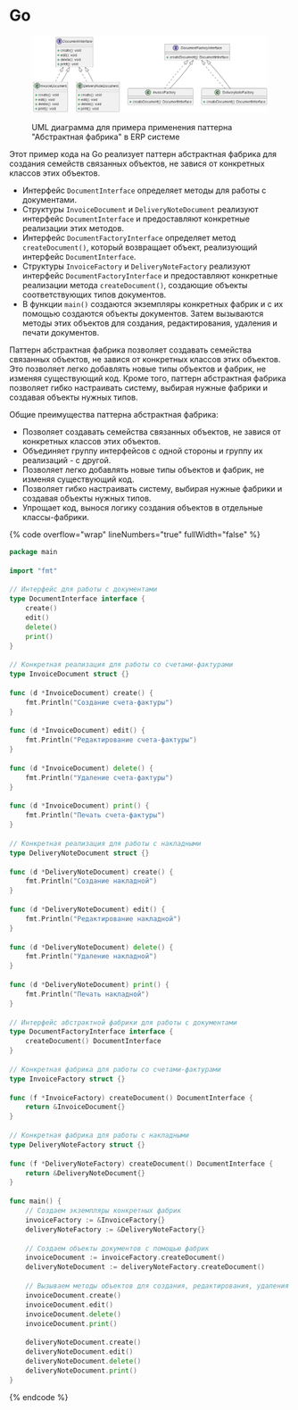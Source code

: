 # Go

<figure><img src="../../../../../.gitbook/assets/image (2) (1) (1) (1) (1) (1) (1) (1) (1) (1) (1) (1) (1) (1) (1) (1) (1).png" alt=""><figcaption><p>UML диаграмма для примера применения паттерна "Абстрактная фабрика" в ERP системе</p></figcaption></figure>

Этот пример кода на Go реализует паттерн абстрактная фабрика для создания семейств связанных объектов, не завися от конкретных классов этих объектов.

* Интерфейс `DocumentInterface` определяет методы для работы с документами.
* Структуры `InvoiceDocument` и `DeliveryNoteDocument` реализуют интерфейс `DocumentInterface` и предоставляют конкретные реализации этих методов.
* Интерфейс `DocumentFactoryInterface` определяет метод `createDocument()`, который возвращает объект, реализующий интерфейс `DocumentInterface`.
* Структуры `InvoiceFactory` и `DeliveryNoteFactory` реализуют интерфейс `DocumentFactoryInterface` и предоставляют конкретные реализации метода `createDocument()`, создающие объекты соответствующих типов документов.
* В функции `main()` создаются экземпляры конкретных фабрик и с их помощью создаются объекты документов. Затем вызываются методы этих объектов для создания, редактирования, удаления и печати документов.

Паттерн абстрактная фабрика позволяет создавать семейства связанных объектов, не завися от конкретных классов этих объектов. Это позволяет легко добавлять новые типы объектов и фабрик, не изменяя существующий код. Кроме того, паттерн абстрактная фабрика позволяет гибко настраивать систему, выбирая нужные фабрики и создавая объекты нужных типов.

Общие преимущества паттерна абстрактная фабрика:

* Позволяет создавать семейства связанных объектов, не завися от конкретных классов этих объектов.
* Объединяет группу интерфейсов с одной стороны и группу их реализаций - с другой.
* Позволяет легко добавлять новые типы объектов и фабрик, не изменяя существующий код.
* Позволяет гибко настраивать систему, выбирая нужные фабрики и создавая объекты нужных типов.
* Упрощает код, вынося логику создания объектов в отдельные классы-фабрики.

{% code overflow="wrap" lineNumbers="true" fullWidth="false" %}
```go
package main

import "fmt"

// Интерфейс для работы с документами
type DocumentInterface interface {
    create()
    edit()
    delete()
    print()
}

// Конкретная реализация для работы со счетами-фактурами
type InvoiceDocument struct {}

func (d *InvoiceDocument) create() {
    fmt.Println("Создание счета-фактуры")
}

func (d *InvoiceDocument) edit() {
    fmt.Println("Редактирование счета-фактуры")
}

func (d *InvoiceDocument) delete() {
    fmt.Println("Удаление счета-фактуры")
}

func (d *InvoiceDocument) print() {
    fmt.Println("Печать счета-фактуры")
}

// Конкретная реализация для работы с накладными
type DeliveryNoteDocument struct {}

func (d *DeliveryNoteDocument) create() {
    fmt.Println("Создание накладной")
}

func (d *DeliveryNoteDocument) edit() {
    fmt.Println("Редактирование накладной")
}

func (d *DeliveryNoteDocument) delete() {
    fmt.Println("Удаление накладной")
}

func (d *DeliveryNoteDocument) print() {
    fmt.Println("Печать накладной")
}

// Интерфейс абстрактной фабрики для работы с документами
type DocumentFactoryInterface interface {
    createDocument() DocumentInterface
}

// Конкретная фабрика для работы со счетами-фактурами
type InvoiceFactory struct {}

func (f *InvoiceFactory) createDocument() DocumentInterface {
    return &InvoiceDocument{}
}

// Конкретная фабрика для работы с накладными
type DeliveryNoteFactory struct {}

func (f *DeliveryNoteFactory) createDocument() DocumentInterface {
    return &DeliveryNoteDocument{}
}

func main() {
    // Создаем экземпляры конкретных фабрик
    invoiceFactory := &InvoiceFactory{}
    deliveryNoteFactory := &DeliveryNoteFactory{}

    // Создаем объекты документов с помощью фабрик
    invoiceDocument := invoiceFactory.createDocument()
    deliveryNoteDocument := deliveryNoteFactory.createDocument()

    // Вызываем методы объектов для создания, редактирования, удаления и печати документов
    invoiceDocument.create()
    invoiceDocument.edit()
    invoiceDocument.delete()
    invoiceDocument.print()

    deliveryNoteDocument.create()
    deliveryNoteDocument.edit()
    deliveryNoteDocument.delete()
    deliveryNoteDocument.print()
}

```
{% endcode %}
